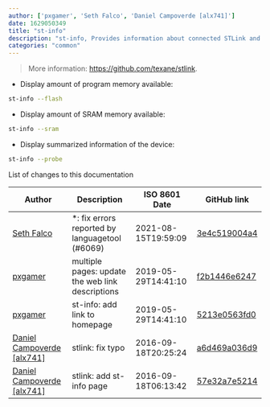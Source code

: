 ```yaml
---
author: ['pxgamer', 'Seth Falco', 'Daniel Campoverde [alx741]']
date: 1629050349
title: "st-info"
description: "st-info, Provides information about connected STLink and STM32 devices."
categories: "common"
---
```

> More information: <https://github.com/texane/stlink>.

- Display amount of program memory available:

```bash
st-info --flash
```

- Display amount of SRAM memory available:

```bash
st-info --sram
```

- Display summarized information of the device:

```bash
st-info --probe
```
List of changes to this documentation


Author | Description | ISO 8601 Date | GitHub link
------|-----|-----|-----
[Seth Falco](mailto:seth@falco.fun) | *: fix errors reported by languagetool (#6069) | 2021-08-15T19:59:09 | [3e4c519004a4](https://github.com/tldr-pages/tldr/commit/3e4c519004a471c861cdc609fd7239ee3355671c)
[pxgamer](mailto:owzie123@gmail.com) | multiple pages: update the web link descriptions | 2019-05-29T14:41:10 | [f2b1446e6247](https://github.com/tldr-pages/tldr/commit/f2b1446e6247d3e794ee6577dee0c867dfc9af26)
[pxgamer](mailto:owzie123@gmail.com) | st-info: add link to homepage | 2019-05-29T14:41:10 | [5213e0563fd0](https://github.com/tldr-pages/tldr/commit/5213e0563fd011afffff890e4d0331bdc78ea689)
[Daniel Campoverde [alx741]](mailto:alx@sillybytes.net) | stlink: fix typo | 2016-09-18T20:25:24 | [a6d469a036d9](https://github.com/tldr-pages/tldr/commit/a6d469a036d92c18d8ee7b2201c0b39176163fc2)
[Daniel Campoverde [alx741]](mailto:alx@sillybytes.net) | stlink: add st-info page | 2016-09-18T06:13:42 | [57e32a7e5214](https://github.com/tldr-pages/tldr/commit/57e32a7e5214c3d6cea58ef2602bd9b8a2b3eced)

